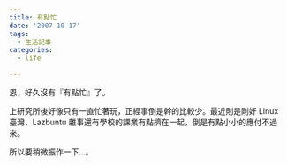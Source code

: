 ```yaml
---
title: 有點忙
date: '2007-10-17'
tags:
  - 生活記事
categories:
  - life

---
```

恩，好久沒有『有點忙』了。  
  
上研究所後好像只有一直忙著玩，正經事倒是幹的比較少。最近則是剛好 Linux 臺灣、Lazbuntu 雜事還有學校的課業有點擠在一起，倒是有點小小的應付不過來。  
  
所以要稍微振作一下…。
